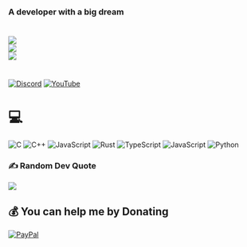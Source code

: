 ### A developer with a big dream

#
![](https://github-readme-stats.vercel.app/api?username=kleo-dev&theme=gruvbox&hide_border=true&include_all_commits=false&count_private=false)<br/>
![](https://github-readme-streak-stats.herokuapp.com/?user=kleo-dev&theme=gruvbox&hide_border=true)<br/>
![](https://github-readme-stats.vercel.app/api/top-langs/?username=kleo-dev&theme=gruvbox&hide_border=true&include_all_commits=false&count_private=false&layout=compact)

#
[![Discord](https://img.shields.io/badge/Discord-%237289DA.svg?logo=discord&logoColor=white)](https://discord.gg/nCePwckd4q) [![YouTube](https://img.shields.io/badge/YouTube-%23FF0000.svg?logo=YouTube&logoColor=white)](https://youtube.com/@@KleoCodes) 

# 💻
![C](https://img.shields.io/badge/c-%2300599C.svg?style=for-the-badge&logo=c&logoColor=white) ![C++](https://img.shields.io/badge/c++-%2300599C.svg?style=for-the-badge&logo=c%2B%2B&logoColor=white) ![JavaScript](https://img.shields.io/badge/javascript-%23323330.svg?style=for-the-badge&logo=javascript&logoColor=%23F7DF1E) ![Rust](https://img.shields.io/badge/rust-%23000000.svg?style=for-the-badge&logo=rust&logoColor=white) ![TypeScript](https://img.shields.io/badge/typescript-%23007ACC.svg?style=for-the-badge&logo=typescript&logoColor=white) ![JavaScript](https://img.shields.io/badge/javascript-%23323330.svg?style=for-the-badge&logo=javascript&logoColor=%23F7DF1E) ![Python](https://img.shields.io/badge/python-3670A0?style=for-the-badge&logo=python&logoColor=ffdd54)

### ✍️ Random Dev Quote
![](https://quotes-github-readme.vercel.app/api?type=horizontal&theme=gruvbox)

  ## 💰 You can help me by Donating
  [![PayPal](https://img.shields.io/badge/PayPal-00457C?style=for-the-badge&logo=paypal&logoColor=white)](https://paypal.me/KlestiSelimaj) 

  
<!-- Proudly created with GPRM ( https://gprm.itsvg.in ) -->
